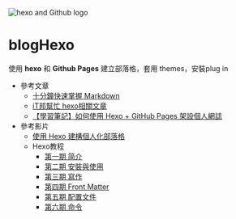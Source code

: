 ![hexo and Github logo](https://cdn0-t17.techbang.com/system/attached_images/2019/07/261667/original/f83071ffb726a0af8c3470cea40cde57.png)
# blogHexo
使用 **hexo** 和 **Github Pages** 建立部落格，套用 themes，安裝plug in

* 參考文章
  - [十分鐘快速掌握 Markdown](https://www.casper.tw/development/2019/11/23/ten-mins-learn-markdown/)
  - [iT邦幫忙 hexo相關文章](https://ithelp.ithome.com.tw/tags/articles/hexo)
  - [【學習筆記】如何使用 Hexo + GitHub Pages 架設個人網誌](https://hackmd.io/@Heidi-Liu/note-hexo-github)
* 參考影片
  - [使用 Hexo 建構個人化部落格](https://youtu.be/jOJI9ekTzK8)
  - Hexo教程
    - [第一期 简介](https://youtu.be/PsXWbI2Mqu0)
    - [第二期 安裝與使用](https://youtu.be/xvIRGmKWpFM)
    - [第三期 寫作](https://youtu.be/HLJ9jJy7CMg)
    - [第四期 Front Matter](https://youtu.be/Rl48Yk4A_V8)
    - [第五期 配置文件](https://youtu.be/A0Enyn70jKU)
    - [第六期 命令](https://youtu.be/mgdXi5npArQ)
